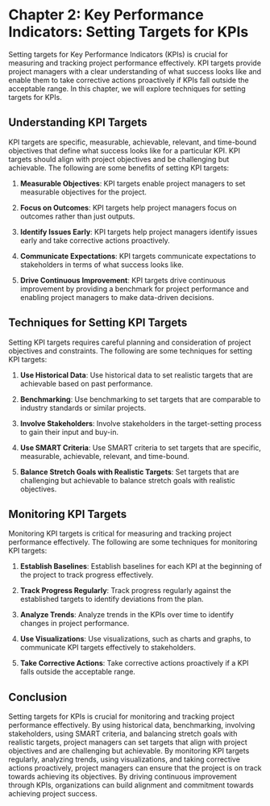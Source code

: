Chapter 2: Key Performance Indicators: Setting Targets for KPIs
===============================================================

Setting targets for Key Performance Indicators (KPIs) is crucial for measuring and tracking project performance effectively. KPI targets provide project managers with a clear understanding of what success looks like and enable them to take corrective actions proactively if KPIs fall outside the acceptable range. In this chapter, we will explore techniques for setting targets for KPIs.

Understanding KPI Targets
-------------------------

KPI targets are specific, measurable, achievable, relevant, and time-bound objectives that define what success looks like for a particular KPI. KPI targets should align with project objectives and be challenging but achievable. The following are some benefits of setting KPI targets:

1. **Measurable Objectives**: KPI targets enable project managers to set measurable objectives for the project.

2. **Focus on Outcomes**: KPI targets help project managers focus on outcomes rather than just outputs.

3. **Identify Issues Early**: KPI targets help project managers identify issues early and take corrective actions proactively.

4. **Communicate Expectations**: KPI targets communicate expectations to stakeholders in terms of what success looks like.

5. **Drive Continuous Improvement**: KPI targets drive continuous improvement by providing a benchmark for project performance and enabling project managers to make data-driven decisions.

Techniques for Setting KPI Targets
----------------------------------

Setting KPI targets requires careful planning and consideration of project objectives and constraints. The following are some techniques for setting KPI targets:

1. **Use Historical Data**: Use historical data to set realistic targets that are achievable based on past performance.

2. **Benchmarking**: Use benchmarking to set targets that are comparable to industry standards or similar projects.

3. **Involve Stakeholders**: Involve stakeholders in the target-setting process to gain their input and buy-in.

4. **Use SMART Criteria**: Use SMART criteria to set targets that are specific, measurable, achievable, relevant, and time-bound.

5. **Balance Stretch Goals with Realistic Targets**: Set targets that are challenging but achievable to balance stretch goals with realistic objectives.

Monitoring KPI Targets
----------------------

Monitoring KPI targets is critical for measuring and tracking project performance effectively. The following are some techniques for monitoring KPI targets:

1. **Establish Baselines**: Establish baselines for each KPI at the beginning of the project to track progress effectively.

2. **Track Progress Regularly**: Track progress regularly against the established targets to identify deviations from the plan.

3. **Analyze Trends**: Analyze trends in the KPIs over time to identify changes in project performance.

4. **Use Visualizations**: Use visualizations, such as charts and graphs, to communicate KPI targets effectively to stakeholders.

5. **Take Corrective Actions**: Take corrective actions proactively if a KPI falls outside the acceptable range.

Conclusion
----------

Setting targets for KPIs is crucial for monitoring and tracking project performance effectively. By using historical data, benchmarking, involving stakeholders, using SMART criteria, and balancing stretch goals with realistic targets, project managers can set targets that align with project objectives and are challenging but achievable. By monitoring KPI targets regularly, analyzing trends, using visualizations, and taking corrective actions proactively, project managers can ensure that the project is on track towards achieving its objectives. By driving continuous improvement through KPIs, organizations can build alignment and commitment towards achieving project success.
